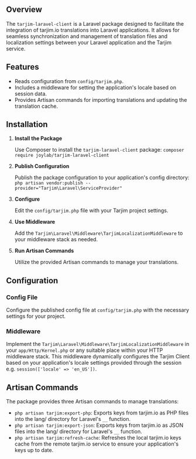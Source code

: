 ## Overview

The `tarjim-laravel-client` is a Laravel package designed to facilitate the integration of tarjim.io translations into Laravel applications. It allows for seamless synchronization and management of translation files and localization settings between your Laravel application and the Tarjim service.

## Features

- Reads configuration from `config/tarjim.php`.
- Includes a middleware for setting the application's locale based on session data.
- Provides Artisan commands for importing translations and updating the translation cache.

## Installation

1. **Install the Package**

   Use Composer to install the `tarjim-laravel-client` package: `composer require joylab/tarjim-laravel-client`

2. **Publish Configuration**

   Publish the package configuration to your application's config directory: `php artisan vendor:publish --provider="Tarjim\Laravel\ServiceProvider"`

3. **Configure**

   Edit the `config/tarjim.php` file with your Tarjim project settings.

4. **Use Middleware**

   Add the `Tarjim\Laravel\Middleware\TarjimLocalizationMiddleware` to your middleware stack as needed.

5. **Run Artisan Commands**

   Utilize the provided Artisan commands to manage your translations.
   
## Configuration

### Config File

Configure the published config file at `config/tarjim.php` with the necessary settings for your project.

### Middleware

Implement the `Tarjim\Laravel\Middleware\TarjimLocalizationMiddleware` in your `app/Http/Kernel.php` or any suitable place within your HTTP middleware stack. This middleware dynamically configures the Tarjim Client based on your application's locale settings provided through the session e.g. `session(['locale' => 'en_US'])`.

## Artisan Commands

The package provides three Artisan commands to manage translations:

- `php artisan tarjim:export-php`: Exports keys from tarjim.io as PHP files into the lang/ directory for Laravel's `__` function.
- `php artisan tarjim:export-json`: Exports keys from tarjim.io as JSON files into the lang/ directory for Laravel's `__` function.
- `php artisan tarjim:refresh-cache`: Refreshes the local tarjim.io keys cache from the remote tarjim.io service to ensure your application's keys up to date.
